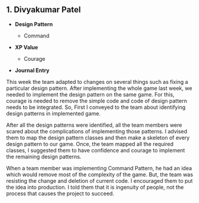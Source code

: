 ## 1. Divyakumar Patel

* **Design Pattern**

    * Command
    
* **XP Value**   
  
    * Courage   

* **Journal Entry**

This week the team adapted to changes on several things such as fixing a particular design pattern. After implementing the whole game last week, we needed to implement the design pattern on the same game. For this, courage is needed to remove the simple code and code of design pattern needs to be integrated. So, First I conveyed to the team about identifying design patterns in implemented game.

After all the design patterns were identified, all the team members were scared about the complications of implementing those patterns. I advised them to map the design pattern classes and then make a skeleton of every design pattern to our game. Once, the team mapped all the required classes, I suggested them to have confidence and courage to implement the remaining design patterns.

When a team member was implementing Command Pattern, he had an idea which would remove most of the complexity of the game. But, the team was resisting the change and deletion of current code. I encouraged them to put the idea into production. I told them that it is ingenuity of people, not the process that causes the project to succeed.

